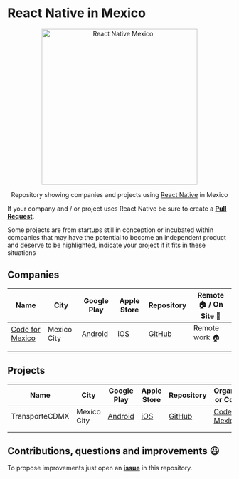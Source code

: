 # React Native in Mexico
<div align="center">
  <img width="350" height="350" src="https://facebook.github.io/react-native/img/header_logo.svg" width="350" alt="React Native Mexico">
</div>
<p align="center">
Repository showing companies and projects using <a href="https://facebook.github.io/react-native/" target="_blank">React Native</a> in Mexico
</p>

If your company and / or project uses React Native be sure to create a **[Pull Request](https://github.com/code4mexico/react-native-en-mexico/pulls)**.

Some projects are from startups still in conception or incubated within companies that may have the potential to become an independent product and deserve to be highlighted, indicate your project if it fits in these situations

## Companies
| Name | City | Google Play | Apple Store | Repository |Remote 🏠 / On Site 🏢|
|------|------|-------------|-------------|------------|---------------------------------|
|[Code for Mexico](https://codeformexico.com/)|Mexico City|[Android](https://play.google.com/store/apps/details?id=com.transportecdmx)|[iOS](https://apps.apple.com/mx/app/transporte-ciudad-de-m%C3%A9xico/id1494063800)|[GitHub](https://github.com/code4mexico/transporteCDMX)|Remote work 🏠|
|      |      |             |             |            |                            |
|      |      |             |             |            |                            |

## Projects
| Name | City | Google Play | Apple Store | Repository | Organization or Company|
|------|------|-------------|-------------|------------|---------------------------------|
|TransporteCDMX|Mexico City|[Android](https://play.google.com/store/apps/details?id=com.transportecdmx)|[iOS](https://apps.apple.com/mx/app/transporte-ciudad-de-m%C3%A9xico/id1494063800)|[GitHub](https://github.com/code4mexico/transporteCDMX)|[Code for Mexico](https://codeformexico.com/)|
|      |      |             |             |            |                            |
|      |      |             |             |            |                            |

## Contributions, questions and improvements 😃

To propose improvements just open an **[issue](https://github.com/code4mexico/react-native-en-mexico/issues)** in this repository.
